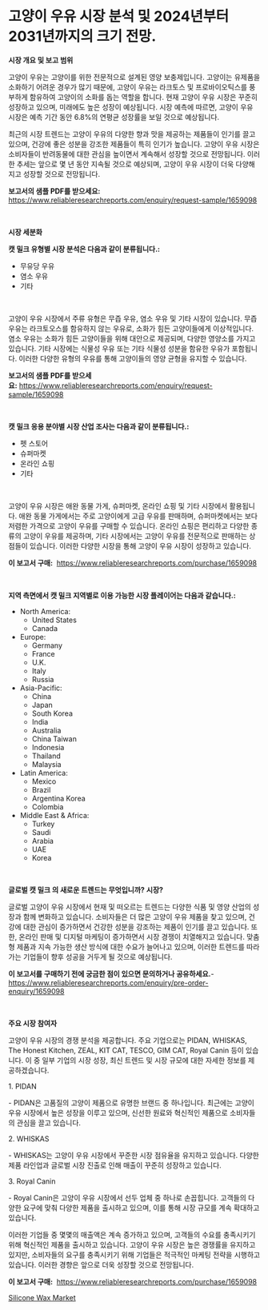 <p><h1>고양이 우유 시장 분석 및 2024년부터 2031년까지의 크기 전망.</h1></p><p><strong>시장 개요 및 보고 범위</strong></p>
<p><p>고양이 우유는 고양이를 위한 전문적으로 설계된 영양 보충제입니다. 고양이는 유제품을 소화하기 어려운 경우가 많기 때문에, 고양이 우유는 라크토스 및 프로바이오틱스를 풍부하게 함유하여 고양이의 소화를 돕는 역할을 합니다. 현재 고양이 우유 시장은 꾸준히 성장하고 있으며, 미래에도 높은 성장이 예상됩니다. 시장 예측에 따르면, 고양이 우유 시장은 예측 기간 동안 6.8%의 연평균 성장률을 보일 것으로 예상됩니다. </p><p>최근의 시장 트렌드는 고양이 우유의 다양한 향과 맛을 제공하는 제품들이 인기를 끌고 있으며, 건강에 좋은 성분을 강조한 제품들이 특히 인기가 높습니다. 고양이 우유 시장은 소비자들이 반려동물에 대한 관심을 높이면서 계속해서 성장할 것으로 전망됩니다. 이러한 추세는 앞으로 몇 년 동안 지속될 것으로 예상되며, 고양이 우유 시장이 더욱 다양해지고 성장할 것으로 전망됩니다.</p></p>
<p><strong>보고서의 샘플 PDF를 받으세요:</strong> <a href="https://www.reliableresearchreports.com/enquiry/request-sample/1659098">https://www.reliableresearchreports.com/enquiry/request-sample/1659098</a></p>
<p>&nbsp;</p>
<p><strong>시장 세분화</strong></p>
<p><strong>캣 밀크 유형별 시장 분석은 다음과 같이 분류됩니다.:</strong></p>
<p><ul><li>무유당 우유</li><li>염소 우유</li><li>기타</li></ul></p>
<p>&nbsp;</p>
<p><p>고양이 우유 시장에서 주류 유형은 무즙 우유, 염소 우유 및 기타 시장이 있습니다. 무즙 우유는 라크토오스를 함유하지 않는 우유로, 소화가 힘든 고양이들에게 이상적입니다. 염소 우유는 소화가 힘든 고양이들을 위해 대안으로 제공되며, 다양한 영양소를 가지고 있습니다. 기타 시장에는 식물성 우유 또는 기타 식물성 성분을 함유한 우유가 포함됩니다. 이러한 다양한 유형의 우유를 통해 고양이들의 영양 균형을 유지할 수 있습니다.</p></p>
<p><strong>보고서의 샘플 PDF를 받으세요:</strong>&nbsp;<a href="https://www.reliableresearchreports.com/enquiry/request-sample/1659098">https://www.reliableresearchreports.com/enquiry/request-sample/1659098</a></p>
<p>&nbsp;</p>
<p><strong> 캣 밀크 응용 분야별 시장 산업 조사는 다음과 같이 분류됩니다.:</strong></p>
<p><ul><li>펫 스토어</li><li>슈퍼마켓</li><li>온라인 쇼핑</li><li>기타</li></ul></p>
<p>&nbsp;</p>
<p><p>고양이 우유 시장은 애완 동물 가게, 슈퍼마켓, 온라인 쇼핑 및 기타 시장에서 활용됩니다. 애완 동물 가게에서는 주로 고양이에게 고급 우유를 판매하며, 슈퍼마켓에서는 보다 저렴한 가격으로 고양이 우유를 구매할 수 있습니다. 온라인 쇼핑은 편리하고 다양한 종류의 고양이 우유를 제공하며, 기타 시장에서는 고양이 우유를 전문적으로 판매하는 상점들이 있습니다. 이러한 다양한 시장을 통해 고양이 우유 시장이 성장하고 있습니다.</p></p>
<p><strong>이 보고서 구매:</strong>&nbsp; <a href="https://www.reliableresearchreports.com/purchase/1659098">https://www.reliableresearchreports.com/purchase/1659098</a></p>
<p>&nbsp;</p>
<p><strong>지역 측면에서 캣 밀크 지역별로 이용 가능한 시장 플레이어는 다음과 같습니다.:</strong></p>
<p><ul>
    <li>
        North America:
        <ul>
            <li>United States</li>
            <li>Canada</li>
        </ul>
    </li>
    <li>
        Europe:
        <ul>
            <li>Germany</li>
            <li>France</li>
            <li>U.K.</li>
            <li>Italy</li>
            <li>Russia</li>
        </ul>
    </li>
    <li>
        Asia-Pacific:
        <ul>
            <li>China</li>
            <li>Japan</li>
            <li>South Korea</li>
            <li>India</li>
            <li>Australia</li>
            <li>China Taiwan</li>
            <li>Indonesia</li>
            <li>Thailand</li>
            <li>Malaysia</li>
        </ul>
    </li>
    <li>
        Latin America:
        <ul>
            <li>Mexico</li>
            <li>Brazil</li>
            <li>Argentina Korea</li>
            <li>Colombia</li>
        </ul>
    </li>
    <li>
        Middle East & Africa:
        <ul>
            <li>Turkey</li>
            <li>Saudi</li>
            <li>Arabia</li>
            <li>UAE</li>
            <li>Korea</li>
        </ul>
    </li>
    </ul></p>
<p>&nbsp;</p>
<p><strong>글로벌 캣 밀크 의 새로운 트렌드는 무엇입니까? 시장?</strong></p>
<p><p>글로벌 고양이 우유 시장에서 현재 및 떠오르는 트렌드는 다양한 식품 및 영양 산업의 성장과 함께 변화하고 있습니다. 소비자들은 더 많은 고양이 우유 제품을 찾고 있으며, 건강에 대한 관심이 증가하면서 건강한 성분을 강조하는 제품이 인기를 끌고 있습니다. 또한, 온라인 판매 및 디지털 마케팅이 증가하면서 시장 경쟁이 치열해지고 있습니다. 맞춤형 제품과 지속 가능한 생산 방식에 대한 수요가 늘어나고 있으며, 이러한 트렌드를 따라가는 기업들이 향후 성공을 거두게 될 것으로 예상됩니다.</p></p>
<p><strong>이 보고서를 구매하기 전에 궁금한 점이 있으면 문의하거나 공유하세요.</strong>- <a href="https://www.reliableresearchreports.com/enquiry/pre-order-enquiry/1659098">https://www.reliableresearchreports.com/enquiry/pre-order-enquiry/1659098</a></p>
<p>&nbsp;</p>
<p><strong>주요 시장 참여자</strong></p>
<p><p>고양이 우유 시장의 경쟁 분석을 제공합니다. 주요 기업으로는 PIDAN, WHISKAS, The Honest Kitchen, ZEAL, KIT CAT, TESCO, GIM CAT, Royal Canin 등이 있습니다. 이 중 일부 기업의 시장 성장, 최신 트렌드 및 시장 규모에 대한 자세한 정보를 제공하겠습니다.</p><p>1. PIDAN</p><p>- PIDAN은 고품질의 고양이 제품으로 유명한 브랜드 중 하나입니다. 최근에는 고양이 우유 시장에서 높은 성장을 이루고 있으며, 신선한 원료와 혁신적인 제품으로 소비자들의 관심을 끌고 있습니다.</p><p>2. WHISKAS</p><p>- WHISKAS는 고양이 우유 시장에서 꾸준한 시장 점유율을 유지하고 있습니다. 다양한 제품 라인업과 글로벌 시장 진출로 인해 매출이 꾸준히 성장하고 있습니다.</p><p>3. Royal Canin</p><p>- Royal Canin은 고양이 우유 시장에서 선두 업체 중 하나로 손꼽힙니다. 고객들의 다양한 요구에 맞춰 다양한 제품을 출시하고 있으며, 이를 통해 시장 규모를 계속 확대하고 있습니다.</p><p>이러한 기업들 중 몇몇의 매출액은 계속 증가하고 있으며, 고객들의 수요를 충족시키기 위해 혁신적인 제품을 출시하고 있습니다. 고양이 우유 시장은 높은 경쟁률을 유지하고 있지만, 소비자들의 요구를 충족시키기 위해 기업들은 적극적인 마케팅 전략을 시행하고 있습니다. 이러한 경향은 앞으로 더욱 성장할 것으로 전망됩니다.</p></p>
<p><strong>이 보고서 구매:</strong>&nbsp;&nbsp;<a href="https://www.reliableresearchreports.com/purchase/1659098">https://www.reliableresearchreports.com/purchase/1659098</a></p>
<p><p><a href="https://meowing-canidae-761.notion.site/Silicone-Wax-Market-Furnish-Information-about-Market-Size-Market-Share-Market-Dynamics-and-Projec-f6f3026941c242049cf2b29874dba026">Silicone Wax Market</a></p></p>
